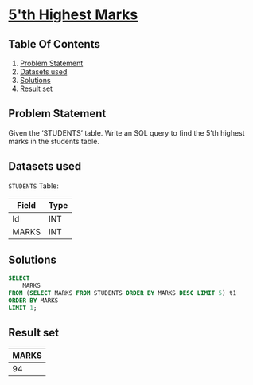 # [5'th Highest Marks](https://www.interviewbit.com/problems/5-th-highest-marks/)

## Table Of Contents
1. [Problem Statement](#problem-statement)
2. [Datasets used](#datasets-used)
3. [Solutions](#solutions)
4. [Result set](#result-set)

## Problem Statement

Given the ‘STUDENTS’ table. Write an SQL query to find the 5’th highest marks in the students table.

## Datasets used

```STUDENTS``` Table:

| Field | Type |
| ----- | ---- |
| Id    | INT  |
| MARKS | INT  |

## Solutions

```sql
SELECT 
    MARKS
FROM (SELECT MARKS FROM STUDENTS ORDER BY MARKS DESC LIMIT 5) t1
ORDER BY MARKS
LIMIT 1;
```

## Result set

| **MARKS** |
| --------- |
| 94        |
